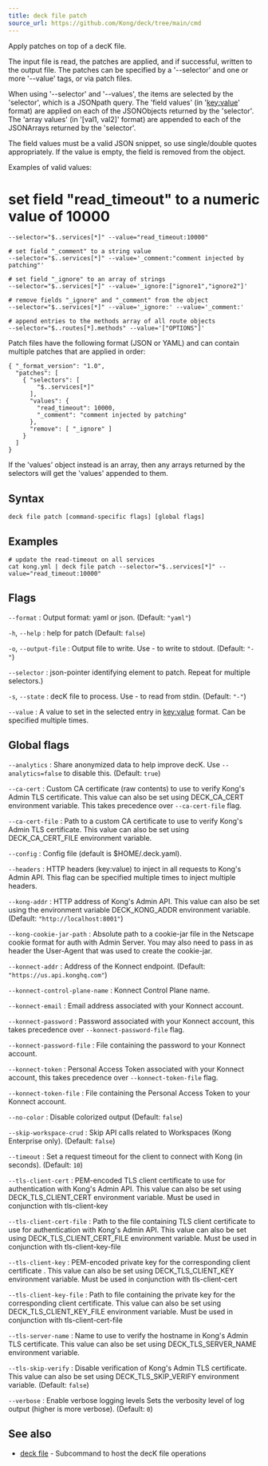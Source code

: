```yaml
---
title: deck file patch
source_url: https://github.com/Kong/deck/tree/main/cmd
---
```


Apply patches on top of a decK file.

The input file is read, the patches are applied, and if successful, written
to the output file. The patches can be specified by a '--selector' and one or more
'--value' tags, or via patch files.

When using '--selector' and '--values', the items are selected by the 'selector', 
which is a JSONpath query. The 'field values' (in '<key:value>' format) are applied on 
each of the JSONObjects returned by the 'selector'. The 'array values' (in 
'[val1, val2]' format) are appended to each of the JSONArrays returned by the 'selector'.

The field values must be a valid JSON snippet, so use single/double quotes
appropriately. If the value is empty, the field is removed from the object.

Examples of valid values:

  # set field "read_timeout" to a numeric value of 10000
	--selector="$..services[*]" --value="read_timeout:10000"

	# set field "_comment" to a string value
	--selector="$..services[*]" --value='_comment:"comment injected by patching"'

	# set field "_ignore" to an array of strings
	--selector="$..services[*]" --value='_ignore:["ignore1","ignore2"]'

	# remove fields "_ignore" and "_comment" from the object
	--selector="$..services[*]" --value='_ignore:' --value='_comment:'

	# append entries to the methods array of all route objects
	--selector="$..routes[*].methods" --value='["OPTIONS"]'


Patch files have the following format (JSON or YAML) and can contain multiple
patches that are applied in order:

	{ "_format_version": "1.0",
	  "patches": [
	    { "selectors": [
	        "$..services[*]"
	      ],
	      "values": {
	        "read_timeout": 10000,
	        "_comment": "comment injected by patching"
	      },
	      "remove": [ "_ignore" ]
	    }
	  ]
	}

If the 'values' object instead is an array, then any arrays returned by the selectors
will get the 'values' appended to them.


## Syntax

```
deck file patch [command-specific flags] [global flags]
```

## Examples

```
# update the read-timeout on all services
cat kong.yml | deck file patch --selector="$..services[*]" --value="read_timeout:10000"
```

## Flags

`--format`
:  Output format: yaml or json. (Default: `"yaml"`)

`-h`, `--help`
:  help for patch (Default: `false`)

`-o`, `--output-file`
:  Output file to write. Use - to write to stdout. (Default: `"-"`)

`--selector`
:  json-pointer identifying element to patch. Repeat for multiple selectors.)

`-s`, `--state`
:  decK file to process. Use - to read from stdin. (Default: `"-"`)

`--value`
:  A value to set in the selected entry in <key:value> format. Can be specified multiple times.



## Global flags

`--analytics`
:  Share anonymized data to help improve decK.
Use `--analytics=false` to disable this. (Default: `true`)

`--ca-cert`
:  Custom CA certificate (raw contents) to use to verify Kong's Admin TLS certificate.
This value can also be set using DECK_CA_CERT environment variable.
This takes precedence over `--ca-cert-file` flag.

`--ca-cert-file`
:  Path to a custom CA certificate to use to verify Kong's Admin TLS certificate.
This value can also be set using DECK_CA_CERT_FILE environment variable.

`--config`
:  Config file (default is $HOME/.deck.yaml).

`--headers`
:  HTTP headers (key:value) to inject in all requests to Kong's Admin API.
This flag can be specified multiple times to inject multiple headers.

`--kong-addr`
:  HTTP address of Kong's Admin API.
This value can also be set using the environment variable DECK_KONG_ADDR
 environment variable. (Default: `"http://localhost:8001"`)

`--kong-cookie-jar-path`
:  Absolute path to a cookie-jar file in the Netscape cookie format for auth with Admin Server.
You may also need to pass in as header the User-Agent that was used to create the cookie-jar.

`--konnect-addr`
:  Address of the Konnect endpoint. (Default: `"https://us.api.konghq.com"`)

`--konnect-control-plane-name`
:  Konnect Control Plane name.

`--konnect-email`
:  Email address associated with your Konnect account.

`--konnect-password`
:  Password associated with your Konnect account, this takes precedence over `--konnect-password-file` flag.

`--konnect-password-file`
:  File containing the password to your Konnect account.

`--konnect-token`
:  Personal Access Token associated with your Konnect account, this takes precedence over `--konnect-token-file` flag.

`--konnect-token-file`
:  File containing the Personal Access Token to your Konnect account.

`--no-color`
:  Disable colorized output (Default: `false`)

`--skip-workspace-crud`
:  Skip API calls related to Workspaces (Kong Enterprise only). (Default: `false`)

`--timeout`
:  Set a request timeout for the client to connect with Kong (in seconds). (Default: `10`)

`--tls-client-cert`
:  PEM-encoded TLS client certificate to use for authentication with Kong's Admin API.
This value can also be set using DECK_TLS_CLIENT_CERT environment variable. Must be used in conjunction with tls-client-key

`--tls-client-cert-file`
:  Path to the file containing TLS client certificate to use for authentication with Kong's Admin API.
This value can also be set using DECK_TLS_CLIENT_CERT_FILE environment variable. Must be used in conjunction with tls-client-key-file

`--tls-client-key`
:  PEM-encoded private key for the corresponding client certificate .
This value can also be set using DECK_TLS_CLIENT_KEY environment variable. Must be used in conjunction with tls-client-cert

`--tls-client-key-file`
:  Path to file containing the private key for the corresponding client certificate.
This value can also be set using DECK_TLS_CLIENT_KEY_FILE environment variable. Must be used in conjunction with tls-client-cert-file

`--tls-server-name`
:  Name to use to verify the hostname in Kong's Admin TLS certificate.
This value can also be set using DECK_TLS_SERVER_NAME environment variable.

`--tls-skip-verify`
:  Disable verification of Kong's Admin TLS certificate.
This value can also be set using DECK_TLS_SKIP_VERIFY environment variable. (Default: `false`)

`--verbose`
:  Enable verbose logging levels
Sets the verbosity level of log output (higher is more verbose). (Default: `0`)



## See also

* [deck file](/deck/{{page.kong_version}}/reference/deck_file)	 - Subcommand to host the decK file operations

